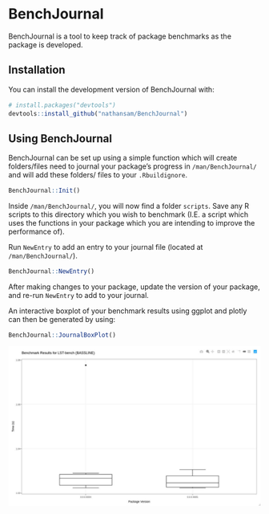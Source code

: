 
<!-- README.md is generated from README.Rmd. Please edit that file -->

# BenchJournal

<!-- badges: start -->

<!-- badges: end -->

BenchJournal is a tool to keep track of package benchmarks as the
package is developed.

## Installation

You can install the development version of BenchJournal with:

``` r
# install.packages("devtools")
devtools::install_github("nathansam/BenchJournal")
```

## Using BenchJournal

BenchJournal can be set up using a simple function which will create
folders/files need to journal your package’s progress in
`/man/BenchJournal/` and will add these folders/ files to your
`.Rbuildignore`.

``` r
BenchJournal::Init()
```

Inside `/man/BenchJournal/`, you will now find a folder `scripts`. Save
any R scripts to this directory which you wish to benchmark (I.E. a
script which uses the functions in your package which you are intending
to improve the performance of).

Run `NewEntry` to add an entry to your journal file (located at
`/man/BenchJournal/`).

``` r
BenchJournal::NewEntry()
```

After making changes to your package, update the version of your
package, and re-run `NewEntry` to add to your journal.

An interactive boxplot of your benchmark results using ggplot and plotly
can then be generated by using:

``` r
BenchJournal::JournalBoxPlot()
```

![Boxplot of benchmark results](man/figures/BASSLINE-ex.jpg)

